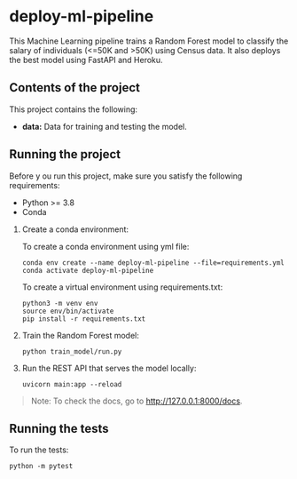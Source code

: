 # deploy-ml-pipeline

This Machine Learning pipeline trains a Random Forest model to classify the salary of individuals (<=50K and >50K) using Census data. It also deploys the best model using FastAPI and Heroku.

## Contents of the project

This project contains the following:

* **data:** Data for training and testing the model.

## Running the project

Before y ou run this project, make sure you satisfy the following requirements:

* Python >= 3.8
* Conda


1. Create a conda environment:
   
   To create a conda environment using yml file:

   ```
   conda env create --name deploy-ml-pipeline --file=requirements.yml
   conda activate deploy-ml-pipeline
   ```

   To create a virtual environment using requirements.txt:

   ```
   python3 -m venv env
   source env/bin/activate
   pip install -r requirements.txt
   ```

2. Train the Random Forest model:

   ```
   python train_model/run.py
   ```

3. Run the REST API that serves the model locally:

   ```
   uvicorn main:app --reload
   ```

>Note: To check the docs, go to http://127.0.0.1:8000/docs.

## Running the tests

To run the tests:

```
python -m pytest
```

